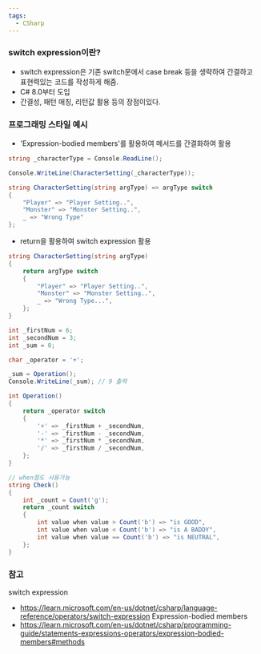 ```yaml
---
tags:
  - CSharp
---
```

### switch expression이란?
- switch expression은 기존 switch문에서 case break 등을 생략하여 간결하고 표현력있는 코드를 작성하게 해줌.
- C# 8.0부터 도입
- 간결성, 패턴 매칭, 리턴값 활용 등의 장점이있다.

### 프로그래밍 스타일 예시
- 'Expression-bodied members'를 활용하여 메서드를 간결화하여 활용
```C#
string _characterType = Console.ReadLine();

Console.WriteLine(CharacterSetting(_characterType));

string CharacterSetting(string argType) => argType switch
{
    "Player" => "Player Setting..",
    "Monster" => "Monster Setting..",
    _ => "Wrong Type"
};
```

- return을 활용하여 switch expression 활용
```C#
string CharacterSetting(string argType)
{
    return argType switch
    {
        "Player" => "Player Setting..",
        "Monster" => "Monster Setting..",
        _ => "Wrong Type...",
    };
}

int _firstNum = 6;
int _secondNum = 3;
int _sum = 0;

char _operator = '+';

_sum = Operation();
Console.WriteLine(_sum); // 9 출력

int Operation()
{
    return _operator switch
    {
        '+' => _firstNum + _secondNum,
        '-' => _firstNum - _secondNum,
        '*' => _firstNum * _secondNum,
        '/' => _firstNum / _secondNum,
    };
}

// when절도 사용가능
string Check()
{
    int _count = Count('g');
    return _count switch
    {
        int value when value > Count('b') => "is GOOD",
        int value when value < Count('b') => "is A BADDY",
        int value when value == Count('b') => "is NEUTRAL",
    };
}
```

### 참고
switch expression
- https://learn.microsoft.com/en-us/dotnet/csharp/language-reference/operators/switch-expression
Expression-bodied members
- https://learn.microsoft.com/en-us/dotnet/csharp/programming-guide/statements-expressions-operators/expression-bodied-members#methods